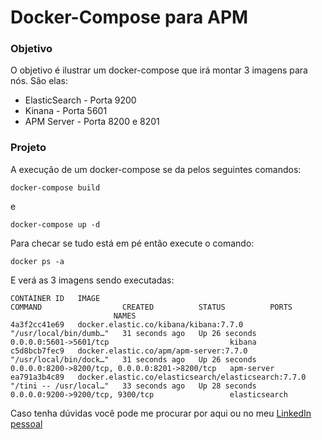 # Docker-Compose para APM

### Objetivo

O objetivo é ilustrar um docker-compose que irá montar 3 imagens para nós. São elas:
- ElasticSearch - Porta 9200
- Kinana - Porta 5601
- APM Server - Porta 8200 e 8201

### Projeto

A execução de um docker-compose se da pelos seguintes comandos:
```
docker-compose build
```
e
```
docker-compose up -d
```
Para checar se tudo está em pé então execute o comando:
```
docker ps -a
```
E verá as 3 imagens sendo executadas:
```
CONTAINER ID   IMAGE                                                 COMMAND                  CREATED          STATUS          PORTS
                       NAMES
4a3f2cc41e69   docker.elastic.co/kibana/kibana:7.7.0                 "/usr/local/bin/dumb…"   31 seconds ago   Up 26 seconds   0.0.0.0:5601->5601/tcp                           kibana
c5d8bcb7fec9   docker.elastic.co/apm/apm-server:7.7.0                "/usr/local/bin/dock…"   31 seconds ago   Up 26 seconds   0.0.0.0:8200->8200/tcp, 0.0.0.0:8201->8200/tcp   apm-server
ea791a3b4c89   docker.elastic.co/elasticsearch/elasticsearch:7.7.0   "/tini -- /usr/local…"   33 seconds ago   Up 28 seconds   0.0.0.0:9200->9200/tcp, 9300/tcp                 elasticsearch
```
Caso tenha dúvidas você pode me procurar por aqui ou no meu [LinkedIn pessoal](https://www.linkedin.com/in/felipebossolani/)
